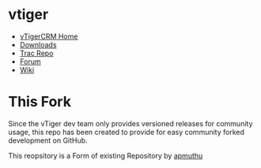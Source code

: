 vtiger
======

<ul>
<li><a href="http://www.vtiger.com">vTigerCRM Home</a></li>
<li><a href="http://www.sf.net/projects/vtigercrm/files">Downloads</a></li>
<li><a href="http://trac.vtiger.com/cgi-bin/trac.cgi/browser">Trac Repo</a></li>
<li><a href="https://discussions.vtiger.com/index.php?p=/categories/vtiger-crm-5-4-0">Forum</a></li>
<li><a href="https://wiki.vtiger.com">Wiki</a></li>
</ul>

This Fork
=========

Since the vTiger dev team only provides versioned releases for community usage, 
this repo has been created to provide for easy community forked development on GitHub.

This reopsitory is a Form of existing Repository by <a href="https://github.com/apmuthu">apmuthu</a>
